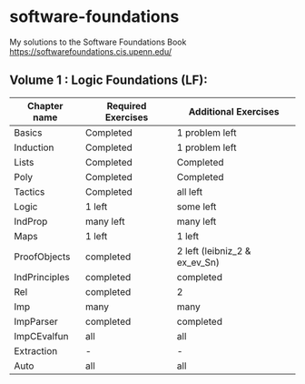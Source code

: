 # software-foundations
My solutions to the Software Foundations Book https://softwarefoundations.cis.upenn.edu/ 

## Volume 1 : Logic Foundations  (LF):

| Chapter name  | Required Exercises | Additional Exercises             |
|---------------|--------------------|----------------------------------|
|  Basics       |     Completed      |  1 problem left                  |
|  Induction    |     Completed      |  1 problem left                  |
|  Lists        |     Completed      | Completed                        |
| Poly          |     Completed      | Completed                        |
| Tactics       |     Completed      | all left                         |
| Logic         |     1 left         | some left                        |
| IndProp       |     many left      | many left                        |
| Maps          |     1 left         | 1 left                           |
| ProofObjects  |     completed      | 2 left (leibniz_2 & ex_ev_Sn)    |
| IndPrinciples | completed          | completed                        |
| Rel           | completed          | 2                                |
| Imp           |  many              |  many                            |
| ImpParser     | completed          | completed                        |
| ImpCEvalfun   | all                | all                              |
| Extraction    | -                  |   -                              |
| Auto          | all                | all                              |


